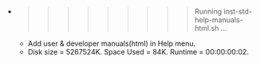 * >>>>>>>>> Running inst-std-help-manuals-html.sh ...
  * Add user & developer manuals(html) in Help menu.
  * Disk size = 5267524K. Space Used = 84K. Runtime = 00:00:00:02.
